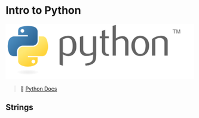 # Intro to Python

![](.gitbook/assets/python.svg)

> 🔗 [Python Docs](https://docs.python.org/3/)

## Strings